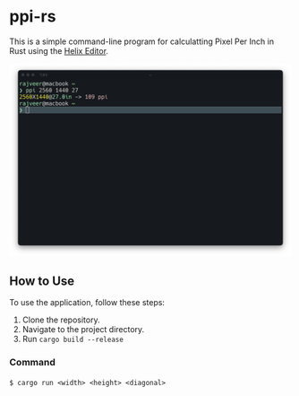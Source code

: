 # ppi-rs

This is a simple command-line program for calculatting Pixel Per Inch in Rust using the [Helix Editor](https://github.com/helix-editor/helix).

![Example Image](example.png)

## How to Use

To use the application, follow these steps:

1. Clone the repository.
2. Navigate to the project directory.
3. Run `cargo build --release`

### Command

`$ cargo run <width> <height> <diagonal>`
